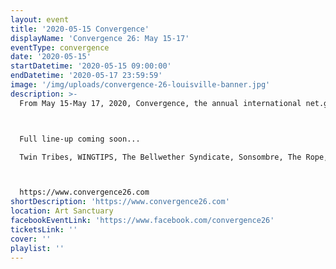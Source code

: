 ```yaml
---
layout: event
title: '2020-05-15 Convergence'
displayName: 'Convergence 26: May 15-17'
eventType: convergence
date: '2020-05-15'
startDatetime: '2020-05-15 09:00:00'
endDatetime: '2020-05-17 23:59:59'
image: '/img/uploads/convergence-26-louisville-banner.jpg'
description: >-
  From May 15-May 17, 2020, Convergence, the annual international net.goth festival, finally lands in Louisville, KY.



  Full line-up coming soon...

  Twin Tribes, WINGTIPS, The Bellwether Syndicate, Sonsombre, The Rope, Scary Black, Vyva Melinkolya, and more to be announced.



  https://www.convergence26.com
shortDescription: 'https://www.convergence26.com'
location: Art Sanctuary
facebookEventLink: 'https://www.facebook.com/convergence26'
ticketsLink: ''
cover: ''
playlist: ''
---
```


